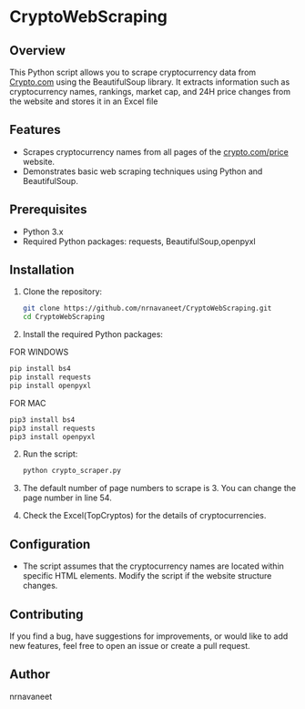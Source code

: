 # CryptoWebScraping

## Overview

This Python script allows you to scrape cryptocurrency data from [Crypto.com](https://crypto.com) using the BeautifulSoup library. It extracts information such as cryptocurrency names, rankings, market cap, and 24H price changes from the website and stores it in an Excel file

## Features

- Scrapes cryptocurrency names from all pages of the [crypto.com/price](https://crypto.com/price) website.
- Demonstrates basic web scraping techniques using Python and BeautifulSoup.

## Prerequisites

- Python 3.x
- Required Python packages: requests, BeautifulSoup,openpyxl

## Installation

1. Clone the repository:
   ```bash
   git clone https://github.com/nrnavaneet/CryptoWebScraping.git
   cd CryptoWebScraping
   ```
2. Install the required Python packages:
  
  FOR WINDOWS
  ```bash
  pip install bs4
  pip install requests
  pip install openpyxl
  ```
  FOR MAC
  ```bash
  pip3 install bs4
  pip3 install requests
  pip3 install openpyxl
  ```
2. Run the script:

    ```bash
    python crypto_scraper.py
    ```

3. The default number of page numbers to scrape is 3. You  can change the page number in line 54.

4. Check the Excel(TopCryptos) for the details of cryptocurrencies.

## Configuration

- The script assumes that the cryptocurrency names are located within specific HTML elements. Modify the script if the website structure changes.

## Contributing

If you find a bug, have suggestions for improvements, or would like to add new features, feel free to open an issue or create a pull request.

## Author
   nrnavaneet

